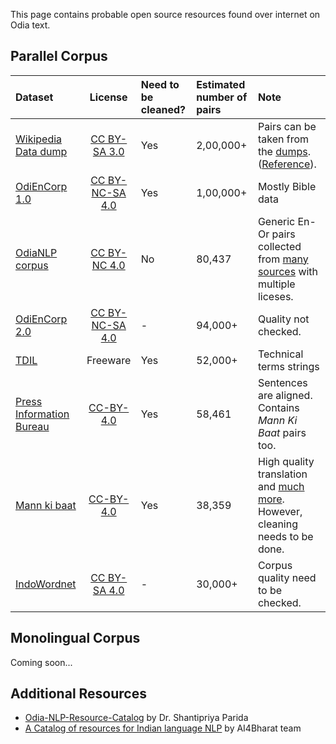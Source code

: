 This page contains probable open source resources found over internet on Odia text.

## Parallel Corpus

Dataset | License | Need to be cleaned? | Estimated number of pairs | Note
:---------|:-------:|:---------|:---------|:---------------------------------------
 [Wikipedia Data dump](https://www.mediawiki.org/wiki/Content_translation/Published_translations) | [CC BY-SA 3.0](https://creativecommons.org/licenses/by-sa/3.0/) | Yes | 2,00,000+ | Pairs can be taken from the [dumps](https://dumps.wikimedia.org). ([Reference](https://medium.com/@soumendrak/extracting-parallel-text-pairs-from-wikipedia-e473ad167b41)).
 [OdiEnCorp 1.0](https://lindat.mff.cuni.cz/repository/xmlui/handle/11234/1-2879) |[CC BY-NC-SA 4.0](https://creativecommons.org/licenses/by-nc-sa/4.0/) | Yes | 1,00,000+ | Mostly Bible data
 [OdiaNLP corpus]((https://github.com/OdiaNLP/NMT/tree/master/data/output/organised)) | [CC BY-NC 4.0](https://creativecommons.org/licenses/by-nc/4.0/) | No | 80,437 | Generic En-Or pairs collected from [many sources](../machine_translation/datasets.md#sources) with multiple liceses.
 [OdiEnCorp 2.0](https://lindat.mff.cuni.cz/repository/xmlui/handle/11234/1-3211) | [CC BY-NC-SA 4.0](https://creativecommons.org/licenses/by-nc-sa/4.0/) | - | 94,000+ | Quality not checked.
 [TDIL](http://tdil-dc.in/index.php?option=com_download&task=showresourceDetails&toolid=1070&lang=en) | Freeware | Yes | 52,000+ | Technical terms strings
 [Press Information Bureau](http://preon.iiit.ac.in/~jerin/bhasha/) | [CC-BY-4.0](https://creativecommons.org/licenses/by-sa/4.0/legalcode) | Yes | 58,461 | Sentences are aligned. Contains _Mann Ki Baat_ pairs too.  
 [Mann ki baat](http://data.statmt.org/pmindia/v1/parallel/pmindia.v1.or-en.tsv) |[CC-BY-4.0](https://creativecommons.org/licenses/by/4.0/) | Yes | 38,359 | High quality translation and [much more](https://arxiv.org/pdf/2001.09907.pdf). However, cleaning needs to be done.
 [IndoWordnet](https://github.com/anoopkunchukuttan/indowordnet_parallel) |[CC BY-SA 4.0](https://creativecommons.org/licenses/by-sa/4.0/) | - | 30,000+ | Corpus quality need to be checked.
 
## Monolingual Corpus
Coming soon... 

## Additional Resources
- [Odia-NLP-Resource-Catalog](https://github.com/shantipriyap/Odia-NLP-Resource-Catalog) by Dr. Shantipriya Parida 
- [A Catalog of resources for Indian language NLP](https://github.com/AI4Bharat/indicnlp_catalog) by AI4Bharat team
